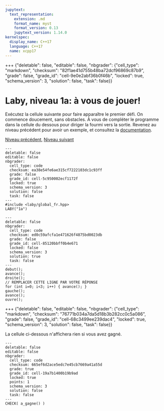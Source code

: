 ```yaml
---
jupytext:
  text_representation:
    extension: .md
    format_name: myst
    format_version: 0.13
    jupytext_version: 1.14.0
kernelspec:
  display_name: C++17
  language: C++17
  name: xcpp17
---
```


+++ {"deletable": false, "editable": false, "nbgrader": {"cell_type": "markdown", "checksum": "82f1ae41d755b48ba72dcf96869c87b9", "grade": false, "grade_id": "cell-9e0e2abf36b0f46b", "locked": true, "schema_version": 3, "solution": false, "task": false}}

# Laby, niveau 1a: à vous de jouer!
Exécutez la cellule suivante pour faire apparaître le premier défi. On commence doucement, sans obstacles. À vous de compléter le programme dans la cellule du dessous pour diriger la fourmi vers la sortie. Revenez au niveau précédent pour avoir un exemple, et consultez la [documentation](0b.md#Documentation).

[Niveau précédent](0b.md), <!--[Liste des niveaux](index.md#ListeDesNiveaux), !-->[Niveau suivant](1b.md)

```{code-cell}
---
deletable: false
editable: false
nbgrader:
  cell_type: code
  checksum: ea38e54fe6ae315cf7222103dc1c93ff
  grade: false
  grade_id: cell-5c950002ecf1172f
  locked: true
  schema_version: 3
  solution: false
  task: false
---
#include <laby/global_fr.hpp>
LABY("1a")
```

```{code-cell}
---
deletable: false
nbgrader:
  cell_type: code
  checksum: ed0c59afcfa1e471626f4875bd0023db
  grade: false
  grade_id: cell-85120bbff0b4e671
  locked: false
  schema_version: 3
  solution: true
  task: false
---
debut();
avance();
droite();
// REMPLACER CETTE LIGNE PAR VOTRE RÉPONSE
for (int i=0; i<3; i++) { avance(); }
gauche();
avance();
ouvre();
```

+++ {"deletable": false, "editable": false, "nbgrader": {"cell_type": "markdown", "checksum": "76771b034a7da5d18b3b282cc0c5a086", "grade": false, "grade_id": "cell-68c3499ee239dac4", "locked": true, "schema_version": 3, "solution": false, "task": false}}

La cellule ci-dessous n'affichera rien si vous avez gagné.

```{code-cell}
---
deletable: false
editable: false
nbgrader:
  cell_type: code
  checksum: 665ef6d2ace5edc7e45cb7669a41a55d
  grade: true
  grade_id: cell-19a7b1400b19b9ad
  locked: true
  points: 1
  schema_version: 3
  solution: false
  task: false
---
CHECK( a_gagne() )
```

```{code-cell}

```
